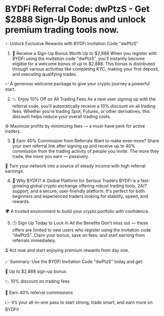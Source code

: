 # BYDFi Referral Code: dwPtzS - Get $2888 Sign-Up Bonus and unlock premium trading tools now.


✨ Unlock Exclusive Rewards with BYDFi Invitation Code "dwPtzS"
1. 🎁 Receive a Sign-Up Bonus Worth Up to $2,888
When you register with BYDFi using the invitation code "dwPtzS", you'll instantly become eligible for a welcome bonus of up to $2,888. This bonus is distributed through various activities like completing KYC, making your first deposit, and executing qualifying trades.

✅ A generous welcome package to give your crypto journey a powerful start.

2. 📉 Enjoy 10% Off on All Trading Fees
As a new user signing up with the referral code, you’ll automatically receive a 10% discount on all trading fees. Whether you’re trading Spot, Futures, or other derivatives, this discount helps reduce your overall trading costs.

⚙️ Maximize profits by minimizing fees — a must-have perk for active traders.

3. 💸 Earn 40% Commission from Referrals
Want to make even more? Share your own referral link after signing up and receive up to 40% commission from the trading activity of people you invite. The more they trade, the more you earn — passively.

🔗 Turn your network into a source of steady income with high referral earnings.

4. 🚀 Why BYDFi? A Global Platform for Serious Traders
BYDFi is a fast-growing global crypto exchange offering robust trading tools, 24/7 support, and a secure, user-friendly platform. It's perfect for both beginners and experienced traders looking for stability, speed, and rewards.

🌍 A trusted environment to build your crypto portfolio with confidence.

5. 🕒 Sign Up Today to Lock in All the Benefits
Don’t miss out — these offers are limited to new users who register using the invitation code "dwPtzS". Claim your bonus, save on fees, and start earning from referrals immediately.

⏳ Act now and start enjoying premium rewards from day one.

✅ Summary:
Use the BYDFi Invitation Code "dwPtzS" today and get:

🎁 Up to $2,888 sign-up bonus

📉 10% discount on trading fees

💸 Earn 40% referral commissions

👉 It’s your all-in-one pass to start strong, trade smart, and earn more on BYDFi!
